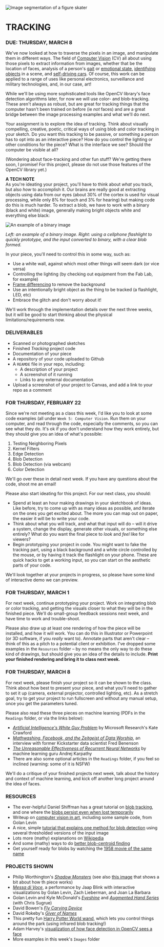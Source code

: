 ![Image segmentation of a figure skater](https://raw.githubusercontent.com/jeffThompson/CreativeProgramming2/master/Images/Week05_ComputerVision/ImageSegmentation2.png)

TRACKING
====

### DUE: THURSDAY, MARCH 8  

We've now looked at how to traverse the pixels in an image, and manipulate them in different ways. The field of [Computer Vision](https://en.wikipedia.org/wiki/Computer_vision) (CV) all about using those pixels to extract information from images, whether that be the location of faces, analysis of a person's [gait](https://books.google.com/books?id=uClKDwAAQBAJ&pg=PT226&lpg=PT226&dq=computer+vision+identification+gait+stone+in+shoe&source=bl&ots=NBR0nFC6DL&sig=ZdH74-NGOj-sWCbV9MBM8tbFkmQ&hl=en&sa=X&ved=0ahUKEwjD_-mbnqPZAhVJwlkKHeBABcMQ6AEIKTAA#v=onepage&q=computer%20vision%20identification%20gait%20stone%20in%20shoe&f=false) or [emotional state](https://www.affectiva.com/emotion-ai-overview/), [identifying objects](https://www.kaggle.com/c/cifar-10) in a scene, and [self-driving cars](https://media.giphy.com/media/GQZ0ajY3o5tS/giphy.gif). Of course, this work can be applied to a range of uses like personal electronics, surveillance and military technologies, and, in our case, art!

While we'll be using more sophisticated tools like OpenCV library's face detection algorithms later, for now we will use color- and blob-tracking. These aren't always as robust, but are great for tracking things that the computer hasn't been trained on before (ie *not* faces) and are a great bridge between the image processing examples and what we'll do next.

Your assignment is to explore the idea of tracking. Think about visually compelling, creative, poetic, critical ways of using blob and color tracking in your sketch. Do you want this tracking to be passive, or something a person has to opt into as an interactive piece? How do you control the lighting or other conditions for the piece? What is the interface we see? Should the computer be visible at all?

(Wondering about face-tracking and other fun stuff? We're getting there soon, I promise! For this project, please do not use those features of the OpenCV library yet.)

**A TECH NOTE**  
As you're ideating your project, you'll have to think about *what* you track, but also *how* to accomplish it. Our brains are really good at extracting objects using data from our eyes (about 30% of the cortex is used for visual processing, while only 8% for touch and 3% for hearing) but making code do this is much harder. To extract a blob, we have to work with a binary (black and white) image, generally making bright objects white and everything else black:

![An example of a binary image](https://raw.githubusercontent.com/jeffThompson/CreativeProgramming2/master/Images/Week05_ComputerVision/ThresholdBlobs.jpg)

*Left: an example of a binary image. Right: using a cellphone flashlight to quickly prototype, and the input converted to binary, with a clear blob formed.*

In your piece, you'll need to control this in some way, such as:

* Use a white wall, against which most other things will seem dark (or vice versa)  
* Controlling the lighting (by checking out equipment from the Fab Lab, for example)  
* [Frame differencing](https://github.com/jeffThompson/CreativeProgramming2/blob/master/Code/Week05_ComputerVision/FrameDifferencing/FrameDifferencing.pde) to remove the background  
* Use an intentionally bright object as the thing to be tracked (a flashlight, LED, etc)  
* Embrace the glitch and don't worry about it!  

We'll work through the implementation details over the next three weeks, but it will be good to start thinking about the physical limitations/requirements now.

### DELIVERABLES  

* Scanned or photographed sketches  
* Finished *Tracking* project code  
* Documentation of your piece  
* A repository of your code uploaded to Github  
* A `REAMDE` file in your repo, including:  
  * A description of your project  
  * A screenshot of it running  
  * Links to any external documentation  
* Upload a screenshot of your project to Canvas, and add a link to your repo as a comment

### FOR THURSDAY, FEBRUARY 22  
Since we're not meeting as a class this week, I'd like you to look at some code examples (all under `Week 5: Computer Vision`. Run them on your computer, and read through the code, especially the comments, so you can see what they do. It's ok if you don't understand how they work entirely, but they should give you an idea of what's possible:

1. Testing Neighboring Pixels  
2. Kernel Filters  
3. Edge Detection  
4. Blob Detection  
5. Blob Detection (via webcam)  
6. Color Detection  

We'll go over these in detail next week. If you have any questions about the code, shoot me an email!

Please also start ideating for this project. For our next class, you should:

* Spend at least an hour making drawings in your sketchbook of ideas. Like before, try to come up with as many ideas as possible, and iterate on the ones you get excited about. The more you can map out on paper, the easier it will be to write your code.  
* Think about what you will track, and what that input will do – will it drive a system, change the display, generate other visuals, or something else entirely? What do you want the final piece to *look* and *feel* like for viewers?  
* Begin prototyping your project in code. You might want to fake the tracking part, using a black background and a white circle controlled by the mouse, or by having it track the flashlight on your phone. These are quick hacks to get a working input, so you can start on the aesthetic parts of your code.

We'll look together at your projects in progress, so please have some kind of interactive demo we can preview.

### FOR THURSDAY, MARCH 1  
For next week, continue prototyping your project. Work on integrating blob or color tracking, and getting the visuals closer to what they will be in the finished piece. We'll do small-group feedback sessions next week, and have time to work and trouble-shoot.

Please also draw up at least one rendering of how the piece will be installed, and how it will work. You can do this in Illustrator or Powerpoint (or 3D software, if you *really* want to). Annotate parts that aren't clear – think of this as a pitch to a potential client or exhibition. I've dropped some examples in the `Resources` folder – by no means the only way to do these kind of drawings, but should give you an idea of the details to include. **Print your finished rendering and bring it to class next week.**

### FOR THURSDAY, MARCH 8  
For next week, please finish your project so it can be shown to the class. Think about how best to present your piece, and what you'll need to gather to set it up (camera, external projector, controlled lighting, etc). As a stretch goal, try to get your project to run fullscreen and without any manual setup, once you get the parameters tuned.

Please also read these three pieces on machine learning (PDFs in the `Readings` folder, or via the links below):  
* [*Artificial Intelligence's White Guy Problem*](https://www.nytimes.com/2016/06/26/opinion/sunday/artificial-intelligences-white-guy-problem.html) by Microsoft Research's Kate Crawford  
* [*Mathwashing, Facebook, and the Zeitgeist of Data Worship*](https://technical.ly/brooklyn/2016/06/08/fred-benenson-mathwashing-facebook-data-worship/), an interview with former Kickstarter data scientist Fred Benenson  
* [*The Unreasonable Effectiveness of Recurrent Neural Networks*](http://karpathy.github.io/2015/05/21/rnn-effectiveness/) by machine learning guru Andrej Karpathy  
* There are also some optional articles in the `Readings` folder, if you feel so inclined (warning: some of it is NSFW)  

We'll do a critique of your finished projects next week, talk about the history and context of machine learning, and kick off another long project around the idea of faces.

### RESOURCES  

* The ever-helpful Daniel Shiffman has a great tutorial on [blob tracking](https://www.youtube.com/watch?v=ce-2l2wRqO8), and one where the [blobs persist even when lost temporarily](https://www.youtube.com/watch?v=r0lvsMPGEoY)  
* Writeup on [computer vision in art](http://www.flong.com/texts/essays/essay_cvad/), including some sample code, from Golan Levin  
* A nice, simple [tutorial that explains one method for blob detection](https://www.learnopencv.com/blob-detection-using-opencv-python-c/) using several thresholded versions of the input image  
* Lots more (mathy) explanations on [Wikipedia](https://en.wikipedia.org/wiki/Blob_detection)  
* And some (mathy) ways to do [better blob-centroid finding](https://blog.mapbox.com/a-new-algorithm-for-finding-a-visual-center-of-a-polygon-7c77e6492fbc)  
* Get yourself ready for blobs by watching the [1958 movie of the same name](https://en.wikipedia.org/wiki/The_Blob)  

### PROJECTS SHOWN  

* Philip Worthington's [*Shadow Monsters*](https://www.moma.org/calendar/exhibitions/1321) (see also [this image](https://cdn.hpm.io/wp-content/uploads/2015/06/21113000/shadow3.jpg) that shows a bit about how th piece works)  
* [*Messa di Voce*](http://www.flong.com/projects/messa/), a performance by Jaap Blink with interactive visualizations by Golan Levin, Zach Lieberman, and Joan La Barbara  
* Golan Levin and Kyle McDonald's [*Eyeshine*](http://www.flong.com/projects/eyeshine/) and [*Augmented Hand Series*](http://www.flong.com/projects/augmented-hand-series/) (with Chris Sugrue)  
* David Bowen's [*Fly Carving Device*](http://www.dwbowen.com/fly-carving-device)  
* David Rokeby's [*Giver of Names*](http://www.davidrokeby.com/gon.html)  
* This pretty fun [Harry Potter World wand](https://www.youtube.com/watch?v=iKUC0EbHw20), which lets you control things around the park (using infrared blob tracking!)  
* Adam Harvey's [visualization of how face detection in OpenCV sees a face](https://vimeo.com/12774628)  
* More examples in this week's `Images` folder  

